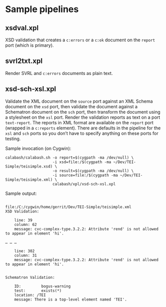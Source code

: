 # Sample pipelines

## xsdval.xpl

XSD validation that creates a `c:errors` or a `c:ok` document on the `report` port (which is primary).

## svrl2txt.xpl

Render SVRL and `c:errors` documents as plain text.

## xsd-sch-xsl.xpl

Validate the XML document on the `source` port against an XML Schema document on the `xsd` port, then validate the document 
against a Schematron document on the `sch` port, then transform the document using a stylesheet on the `xsl` port. Render the 
validation reports as text on a port `text-report`. The reports in XML format are available on the `report` port (wrapped in 
a `c:reports` element). There are defaults in the pipeline for the `xsl` and `sch` ports so you don’t have to specify anything
on these ports for testing.

Sample invocation (on Cygwin):

```
calabash/calabash.sh -o report=$(cygpath -ma /dev/null) \
                     -i xsd=file:/$(cygpath -ma ~/Dev/TEI-Simple/teisimple.xsd) \
                     -o result=$(cygpath -ma /dev/null) \
                     -i source=file:/$(cygpath -ma ~/Dev/TEI-Simple/teisimple.xml) \
                     calabash/xpl/xsd-sch-xsl.xpl
```

Sample output:

```

file:/C:/cygwin/home/gerrit/Dev/TEI-Simple/teisimple.xml
XSD Validation:
    
    line: 39
    column: 62
    message: cvc-complex-type.3.2.2: Attribute 'rend' is not allowed to appear in element 'hi'.
    
… … …

    line: 302
    column: 31
    message: cvc-complex-type.3.2.2: Attribute 'rend' is not allowed to appear in element 'hi'.


Schematron Validation:
  
    ID:         bogus-warning  
    test:       exists(*)
    location: /TEI
    message: There is a top-level element named 'TEI'.
```

